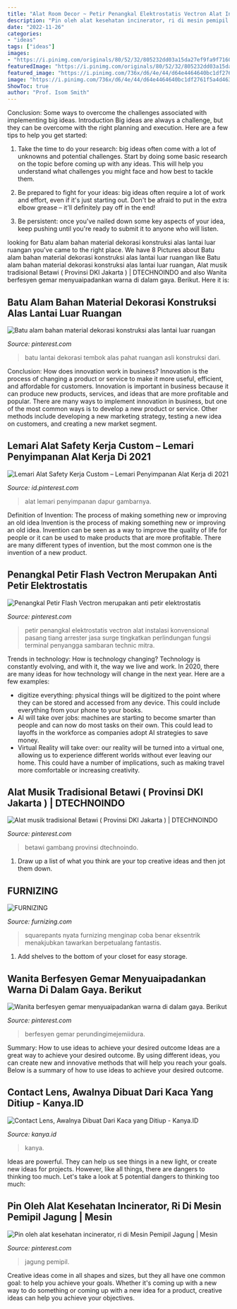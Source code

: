 ```yaml
---
title: "Alat Room Decor ~ Petir Penangkal Elektrostatis Vectron Alat Instalasi Konvensional Pasang Tiang Arrester Jasa Surge Tingkatkan Perlindungan Fungsi Terminal Penyangga Sambaran Technic Mitra"
description: "Pin oleh alat kesehatan incinerator, ri di mesin pemipil jagung"
date: "2022-11-26"
categories:
- "ideas"
tags: ["ideas"]
images:
- "https://i.pinimg.com/originals/80/52/32/805232dd03a15da27ef9fa9f7160f999.jpg"
featuredImage: "https://i.pinimg.com/originals/80/52/32/805232dd03a15da27ef9fa9f7160f999.jpg"
featured_image: "https://i.pinimg.com/736x/d6/4e/44/d64e4464640bc1df2761f5a4d463b167.jpg"
image: "https://i.pinimg.com/736x/d6/4e/44/d64e4464640bc1df2761f5a4d463b167.jpg"
ShowToc: true
author: "Prof. Isom Smith"
---
```



Conclusion: Some ways to overcome the challenges associated with implementing big ideas.
Introduction
Big ideas are always a challenge, but they can be overcome with the right planning and execution. Here are a few tips to help you get started:

1. Take the time to do your research: big ideas often come with a lot of unknowns and potential challenges. Start by doing some basic research on the topic before coming up with any ideas. This will help you understand what challenges you might face and how best to tackle them.

2. Be prepared to fight for your ideas: big ideas often require a lot of work and effort, even if it's just starting out. Don't be afraid to put in the extra elbow grease – it'll definitely pay off in the end!

3. Be persistent: once you've nailed down some key aspects of your idea, keep pushing until you're ready to submit it to anyone who will listen.

	

		
looking for Batu alam bahan material dekorasi konstruksi alas lantai luar ruangan you've came to the right place. We have 8 Pictures about Batu alam bahan material dekorasi konstruksi alas lantai luar ruangan like Batu alam bahan material dekorasi konstruksi alas lantai luar ruangan, Alat musik tradisional Betawi ( Provinsi DKI Jakarta ) | DTECHNOINDO and also Wanita berfesyen gemar menyuaipadankan warna di dalam gaya. Berikut. Here it is:
		
    
## Batu Alam Bahan Material Dekorasi Konstruksi Alas Lantai Luar Ruangan

<img loading=lazy src="https://i.pinimg.com/originals/65/ff/ac/65ffac9162a64c617e2326d90c46de1d.jpg" onerror="this.onerror=null;this.src='https://tse4.mm.bing.net/th?id=OIP.biYIaZ8kKWdVphjO35DJYwHaJQ&amp;pid=15.1';" alt="Batu alam bahan material dekorasi konstruksi alas lantai luar ruangan">

_Source: pinterest.com_

>batu lantai dekorasi tembok alas pahat ruangan asli konstruksi dari. 

	

Conclusion: How does innovation work in business?
Innovation is the process of changing a product or service to make it more useful, efficient, and affordable for customers. Innovation is important in business because it can produce new products, services, and ideas that are more profitable and popular. There are many ways to implement innovation in business, but one of the most common ways is to develop a new product or service. Other methods include developing a new marketing strategy, testing a new idea on customers, and creating a new market segment.

    
## Lemari Alat Safety Kerja Custom – Lemari Penyimpanan Alat Kerja Di 2021

<img loading=lazy src="https://i.pinimg.com/736x/d6/4e/44/d64e4464640bc1df2761f5a4d463b167.jpg" onerror="this.onerror=null;this.src='https://tse2.mm.bing.net/th?id=OIP.2FwroA0U4VPWkdlSBTK71AHaJ3&amp;pid=15.1';" alt="Lemari Alat Safety Kerja Custom – Lemari Penyimpanan Alat Kerja di 2021">

_Source: id.pinterest.com_

>alat lemari penyimpanan dapur gambarnya. 

	

Definition of Invention: The process of making something new or improving an old idea
Invention is the process of making something new or improving an old idea. Invention can be seen as a way to improve the quality of life for people or it can be used to make products that are more profitable. There are many different types of invention, but the most common one is the invention of a new product.

    
## Penangkal Petir Flash Vectron Merupakan Anti Petir Elektrostatis

<img loading=lazy src="https://i.pinimg.com/originals/80/52/32/805232dd03a15da27ef9fa9f7160f999.jpg" onerror="this.onerror=null;this.src='https://tse4.mm.bing.net/th?id=OIP.PO9tjehP-uxuUqpjm_7rBwHaJ4&amp;pid=15.1';" alt="Penangkal Petir Flash Vectron merupakan anti petir elektrostatis">

_Source: pinterest.com_

>petir penangkal elektrostatis vectron alat instalasi konvensional pasang tiang arrester jasa surge tingkatkan perlindungan fungsi terminal penyangga sambaran technic mitra. 

	

Trends in technology: How is technology changing?
Technology is constantly evolving, and with it, the way we live and work. In 2020, there are many ideas for how technology will change in the next year. Here are a few examples: 
- digitize everything: physical things will be digitized to the point where they can be stored and accessed from any device. This could include everything from your phone to your books. 
- AI will take over jobs: machines are starting to become smarter than people and can now do most tasks on their own. This could lead to layoffs in the workforce as companies adopt AI strategies to save money. 
- Virtual Reality will take over: our reality will be turned into a virtual one, allowing us to experience different worlds without ever leaving our home. This could have a number of implications, such as making travel more comfortable or increasing creativity.

    
## Alat Musik Tradisional Betawi ( Provinsi DKI Jakarta ) | DTECHNOINDO

<img loading=lazy src="https://i.pinimg.com/originals/c1/3d/f5/c13df54c8d90e1788a0611ce9d21a5ce.jpg" onerror="this.onerror=null;this.src='https://tse2.mm.bing.net/th?id=OIP.40w-wjq1Qmv69vjpUlHKNgHaDh&amp;pid=15.1';" alt="Alat musik tradisional Betawi ( Provinsi DKI Jakarta ) | DTECHNOINDO">

_Source: pinterest.com_

>betawi gambang provinsi dtechnoindo. 

	

1. Draw up a list of what you think are your top creative ideas and then jot them down.

    
## FURNIZING

<img loading=lazy src="https://furnizing.com/files/img/hotel-ini-punya-interior-mirip-rumah-spongebob-lho-spongebob-lovers-harus-coba-menginap-disini-2d16b3dec26228f321ca0d5086d654ff8.jpg" onerror="this.onerror=null;this.src='https://tse1.mm.bing.net/th?id=OIP.Abxr12TWGcErj_Vm2LGYigHaE7&amp;pid=15.1';" alt="FURNIZING">

_Source: furnizing.com_

>squarepants nyata furnizing menginap coba benar eksentrik menakjubkan tawarkan berpetualang fantastis. 

	

1. Add shelves to the bottom of your closet for easy storage.

    
## Wanita Berfesyen Gemar Menyuaipadankan Warna Di Dalam Gaya. Berikut

<img loading=lazy src="https://i.pinimg.com/736x/c6/d4/2f/c6d42f2cb7225806aa148302b2ae9dbb.jpg" onerror="this.onerror=null;this.src='https://tse2.mm.bing.net/th?id=OIP.Jo-65yiBUf00a9j7KBYkrQHaGM&amp;pid=15.1';" alt="Wanita berfesyen gemar menyuaipadankan warna di dalam gaya. Berikut">

_Source: pinterest.com_

>berfesyen gemar perundingimejemiidura. 

	

Summary: How to use ideas to achieve your desired outcome
Ideas are a great way to achieve your desired outcome. By using different ideas, you can create new and innovative methods that will help you reach your goals. Below is a summary of how to use ideas to achieve your desired outcome.

    
## Contact Lens, Awalnya Dibuat Dari Kaca Yang Ditiup - Kanya.ID

<img loading=lazy src="https://assets.kanya.id/crop/0x0:0x0/750x500/photo/2019/04/14/2223915540.jpg" onerror="this.onerror=null;this.src='https://tse2.mm.bing.net/th?id=OIP.kqaSJzoXW5drZVK3GZyS0wHaE8&amp;pid=15.1';" alt="Contact Lens, Awalnya Dibuat Dari Kaca yang Ditiup - Kanya.ID">

_Source: kanya.id_

>kanya. 

	

Ideas are powerful. They can help us see things in a new light, or create new ideas for projects. However, like all things, there are dangers to thinking too much. Let's take a look at 5 potential dangers to thinking too much:

    
## Pin Oleh Alat Kesehatan Incinerator, Ri Di Mesin Pemipil Jagung | Mesin

<img loading=lazy src="https://i.pinimg.com/originals/d0/3f/0b/d03f0b4ca28971508aa8c36d3826d1dd.jpg" onerror="this.onerror=null;this.src='https://tse2.mm.bing.net/th?id=OIP.dhwE2f7w-2Q8pSdLWvlNdQHaIS&amp;pid=15.1';" alt="Pin oleh alat kesehatan incinerator, ri di Mesin Pemipil Jagung | Mesin">

_Source: pinterest.com_

>jagung pemipil. 

	

Creative ideas come in all shapes and sizes, but they all have one common goal: to help you achieve your goals. Whether it's coming up with a new way to do something or coming up with a new idea for a product, creative ideas can help you achieve your objectives.

